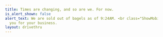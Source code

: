 ```yaml
---
title: Times are changing, and so are we. For now.
is_alert_shown: false
alert_text: We are sold out of bagels as of 9:24AM. <br class="ShowMobile"/>Thank
  you for your business.
layout: drivethru
---
```


